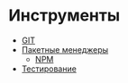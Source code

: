 # Инструменты

* [GIT](git.md)
* [Пакетные менеджеры](pm/README.md)
  * [NPM](pm/npm.md)
* [Тестирование](testing/README.md)

